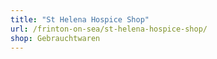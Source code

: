 ```yaml
---
title: "St Helena Hospice Shop"
url: /frinton-on-sea/st-helena-hospice-shop/
shop: Gebrauchtwaren
---
```

